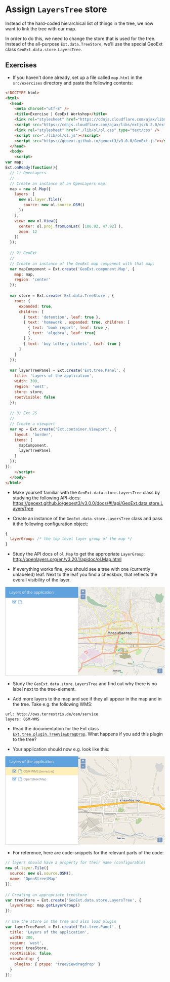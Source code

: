 # Assign `LayersTree` store

Instead of the hard-coded hierarchical list of things in the tree, we now want to link the tree with our map.

In order to do this, we need to change the store that is used for the tree. Instead of the all-purpose `Ext.data.TreeStore`, we'll use the special GeoExt class `GeoExt.data.store.LayersTree`.


## Exercises

* If you haven't done already, set up a file called `map.html` in the `src/exercises` directory and paste the following contents:

```html
<!DOCTYPE html>
<html>
  <head>
    <meta charset="utf-8" />
    <title>Exercise | GeoExt Workshop</title>
    <link rel="stylesheet" href="https://cdnjs.cloudflare.com/ajax/libs/extjs/6.2.0/classic/theme-triton/resources/theme-triton-all.css" type="text/css" />
    <script src="https://cdnjs.cloudflare.com/ajax/libs/extjs/6.2.0/ext-all.js"></script>
    <link rel="stylesheet" href="./lib/ol/ol.css" type="text/css" />
    <script src="./lib/ol/ol.js"></script>
    <script src="https://geoext.github.io/geoext3/v3.0.0/GeoExt.js"></script>
  </head>
  <body>
    <script>
var map;
Ext.onReady(function(){
  // 1) OpenLayers
  //
  // Create an instance of an OpenLayers map:
  map = new ol.Map({
    layers: [
      new ol.layer.Tile({
        source: new ol.source.OSM()
      })
    ],
    view: new ol.View({
      center: ol.proj.fromLonLat( [106.92, 47.92] ),
      zoom: 12
    })
  });

  // 2) GeoExt
  //
  // Create an instance of the GeoExt map component with that map:
  var mapComponent = Ext.create('GeoExt.component.Map', {
    map: map,
    region: 'center'
  });

  var store = Ext.create('Ext.data.TreeStore', {
    root: {
      expanded: true,
      children: [
        { text: 'detention', leaf: true },
        { text: 'homework', expanded: true, children: [
          { text: 'book report', leaf: true },
          { text: 'algebra', leaf: true}
        ] },
        { text: 'buy lottery tickets', leaf: true }
      ]
    }
  });

  var layerTreePanel = Ext.create('Ext.tree.Panel', {
    title: 'Layers of the application',
    width: 300,
    region: 'west',
    store: store,
    rootVisible: false
  });

  // 3) Ext JS
  //
  // Create a viewport
  var vp = Ext.create('Ext.container.Viewport', {
    layout: 'border',
    items: [
      mapComponent,
      layerTreePanel
    ]
  });
});
    </script>
  </body>
</html>
```

* Make yourself familiar with the `GeoExt.data.store.LayersTree` class by studying the following API-docs: https://geoext.github.io/geoext3/v3.0.0/docs/#!/api/GeoExt.data.store.LayersTree

* Create an instance of the `GeoExt.data.store.LayersTree` class and pass it the following configuration object:

```js
{
  layerGroup: /* the top level layer group of the map */
}
```

* Study the API docs of `ol.Map` to get the appropriate `LayerGroup`: http://openlayers.org/en/v3.20.1/apidoc/ol.Map.html

* If everything works fine, you should see a tree with one (currently unlabeled) leaf. Next to the leaf you find a checkbox, that reflects the overall visibility of the layer.

![The working but currently unlabeled tree](unlabeled.png)

* Study the `GeoExt.data.store.LayersTree` and find out why there is no label next to the tree-element.

* Add more layers to the map and see if they all appear in the map and in the tree. Take e.g. the following WMS:

```
url: http://ows.terrestris.de/osm/service
layers: OSM-WMS
```

* Read the documentation for the Ext class [`Ext.tree.plugin.TreeViewDragDrop`](https://docs.sencha.com/extjs/6.2.0/classic/Ext.tree.plugin.TreeViewDragDrop.html). What happens if you add this plugin to the tree?

* Your application should now e.g. look like this:

![The tree in the application](full-tree.png)

* For reference, here are code-snippets for the relevant parts of the code:

```js
// layers should have a property for their name (configurable)
new ol.layer.Tile({
  source: new ol.source.OSM(),
  name: 'OpenStreetMap'
});

// Creating an appropriate treestore
var treeStore = Ext.create('GeoExt.data.store.LayersTree', {
  layerGroup: map.getLayerGroup()
});

// Use the store in the tree and also load plugin
var layerTreePanel = Ext.create('Ext.tree.Panel', {
  title: 'Layers of the application',
  width: 300,
  region: 'west',
  store: treeStore,
  rootVisible: false,
  viewConfig: {
    plugins: { ptype: 'treeviewdragdrop' }
  }
});
```
